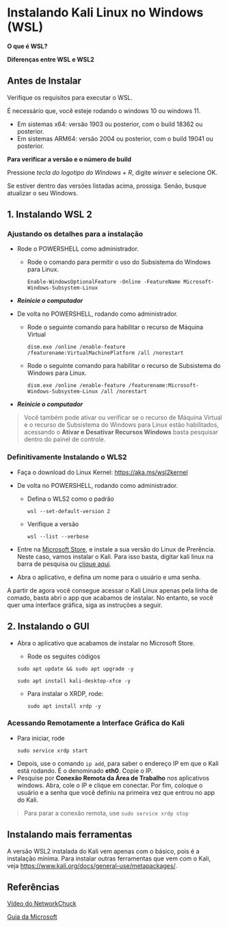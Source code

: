 # Instalando Kali Linux no Windows (WSL)

**O que é WSL?**

**Diferenças entre WSL e WSL2**

## Antes de Instalar 
Verifique os requisitos para executar o WSL. 

É necessário que, você esteje rodando o windows 10 ou windows 11. 
- Em sistemas x64: versão 1903 ou posterior, com o build 18362 ou posterior.
- Em sistemas ARM64: versão 2004 ou posterior, com o build 19041 ou posterior.

**Para verificar a versão e o número de build**

Pressione _tecla do logotipo do Windows + R_, digite _winver_ e selecione OK. 

Se estiver dentro das versões listadas acima, prossiga. Senão, busque atualizar o seu Windows.

## 1. Instalando WSL 2

### Ajustando os detalhes para a instalação

- Rode o POWERSHELL como administrador.

  - Rode o comando para permitir o uso do Subsistema do Windows para Linux.
    ```
    Enable-WindowsOptionalFeature -Online -FeatureName Microsoft-Windows-Subsystem-Linux
    ```

- ***Reinicie o computador***

- De volta no POWERSHELL, rodando como administrador.

  - Rode o seguinte comando para habilitar o recurso de Máquina Virtual
    ```
    dism.exe /online /enable-feature /featurename:VirtualMachinePlatform /all /norestart
    ```

  - Rode o seguinte comando para habilitar o recurso de Subsistema do Windows para Linux.
    ```
    dism.exe /online /enable-feature /featurename:Microsoft-Windows-Subsystem-Linux /all /norestart
    ```

- ***Reinicie o computador***

> Você também pode ativar ou verificar se o recurso de Máquina Virtual e o recurso de Subsistema do Windows para Linux estão habilitados, acessando o **Ativar e Desativar Recursos Windows** basta pesquisar dentro do painel de controle.

### Definitivamente Instalando o WLS2

- Faça o download do Linux Kernel: <https://aka.ms/wsl2kernel>

- De volta no POWERSHELL, rodando como administrador.

  - Defina o WLS2 como o padrão
    ```
    wsl --set-default-version 2
    ```
  - Verifique a versão
    ```
    wsl --list --verbose
    ```

- Entre na [Microsoft Store](https://aka.ms/wslstore), e instale a sua versão do Linux de Prerência. Neste caso, vamos instalar o Kali. Para isso basta, digitar kali linux na barra de pesquisa ou [clique aqui](https://www.microsoft.com/store/apps/9PKR34TNCV07).
- Abra o aplicativo, e defina um nome para o usuário e uma senha. 

A partir de agora você consegue acessar o Kali Linux apenas pela linha de comado, basta abri o app que acabamos de instalar. No entanto, se você quer uma interface gráfica, siga as instruções a seguir.

## 2. Instalando o GUI
- Abra o aplicativo que acabamos de instalar no Microsoft Store.
  -   Rode os seguites códigos

    ```
    sudo apt update && sudo apt upgrade -y
    ```

    ```
    sudo apt install kali-desktop-xfce -y
    ```

  - Para instalar o XRDP, rode:

    ```
    sudo apt install xrdp -y
    ```

### Acessando Remotamente a Interface Gráfica do Kali
- Para iniciar, rode
  ```
  sudo service xrdp start
  ```
- Depois, use o comando `ip add`, para saber o endereço IP em que o Kali está rodando. É o denominado **eth0**. Copie o IP.
- Pesquise por **Conexão Remota da Área de Trabalho** nos aplicativos windows. Abra, cole o IP e clique em conectar. Por fim, coloque o usuário e a senha que você definiu na primeira vez que entrou no app do Kali. 
> Para parar a conexão remota, use `sudo service xrdp stop`

## Instalando mais ferramentas
A versão WSL2 instalada do Kali vem apenas com o básico, pois é a instalação mínima. Para instalar outras ferramentas que vem com o Kali, veja <https://www.kali.org/docs/general-use/metapackages/>.


## Referências
[Vídeo do NetworkChuck](https://www.youtube.com/watch?v=AfVH54edAHU&ab_channel=NetworkChuck)

[Guia da Microsoft](https://learn.microsoft.com/pt-br/windows/wsl/install-manual)

